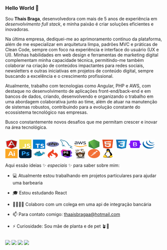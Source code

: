 ### Hello World 👋

Sou **Thais Braga**, desenvolvedora com mais de 5 anos de experiência em _desenvolvimento full stack_, e minha paixão é criar soluções eficientes e inovadoras.

Na última empresa, dediquei-me ao aprimoramento contínuo da plataforma, além de me especializar em arquitetura limpa, padrões MVC e práticas de Clean Code, sempre com foco na experiência e interface do usuário (UX e UI).
Minhas habilidades em web design e ferramentas de marketing digital complementam minha capacidade técnica, permitindo-me também colaborar na criação de conteúdos impactantes para redes sociais, newsletters e outras iniciativas em projetos de conteúdo digital, sempre buscando a excelência e o crescimento profissional.

Atualmente, trabalho com tecnologias como Angular, PHP e AWS, com destaque no desenvolvimento de aplicações front-end/back-end e em bancos de dados, criando, desenvolvendo e organizando o trabalho em uma abordagem colaborativa junto ao time, além de atuar na manutenção de sistemas robustos, contribuindo para a evolução constante do ecossistema tecnológico nas empresas.

Busco constantemente novos desafios que me permitam crescer e inovar na área tecnológica.

<div style="display: inline_block"><br>
  <img align="center" alt="Thais-Braga-HTML" height="30" width="40" src="https://raw.githubusercontent.com/devicons/devicon/master/icons/angularjs/angularjs-original.svg">
  <img align="center" alt="Thais-Braga-Js" height="30" width="40" src="https://raw.githubusercontent.com/devicons/devicon/master/icons/javascript/javascript-plain.svg">
  <img align="center" alt="Thais-Braga-Typescript" height="30" width="40" src="https://raw.githubusercontent.com/devicons/devicon/master/icons/typescript/typescript-plain.svg">
  <img align="center" alt="Thais-Braga-php" height="30" width="40" src="https://raw.githubusercontent.com/devicons/devicon/master/icons/php/php-original.svg">
  <img align="center" alt="Thais-Braga-MySql" height="30" width="40" src="https://raw.githubusercontent.com/devicons/devicon/master/icons/mysql/mysql-original.svg">
  <img align="center" alt="Thais-Braga-Amazon-WebServices" height="30" width="40" src="https://raw.githubusercontent.com/devicons/devicon/master/icons/amazonwebservices/amazonwebservices-original-wordmark.svg">
  <img align="center" alt="Thais-Braga-NodeJs" height="30" width="40" src="https://raw.githubusercontent.com/devicons/devicon/master/icons/nodejs/nodejs-original.svg"> 
  <img align="center" alt="Thais-Braga-HTML" height="30" width="40" src="https://raw.githubusercontent.com/devicons/devicon/master/icons/html5/html5-original.svg">
  <img align="center" alt="Thais-Braga-CSS3" height="30" width="40" src="https://raw.githubusercontent.com/devicons/devicon/master/icons/css3/css3-original.svg">
  <img align="center" alt="Thais-Braga-Bootstrap" height="30" width="40" src="https://raw.githubusercontent.com/devicons/devicon/master/icons/bootstrap/bootstrap-original.svg">
  <img align="center" alt="Thais-Braga-Jquery" height="30" width="40" src="https://raw.githubusercontent.com/devicons/devicon/master/icons/jquery/jquery-original.svg">
  <img align="center" alt="Thais-Braga-Illustrator" height="30" width="40" src="https://raw.githubusercontent.com/devicons/devicon/master/icons/illustrator/illustrator-plain.svg">
  <img align="center" alt="Thais-Braga-Photoshop" height="30" width="40" src="https://raw.githubusercontent.com/devicons/devicon/master/icons/photoshop/photoshop-original.svg">
  <img align="center" alt="Thais-Braga-Docker" height="30" width="40" src="https://raw.githubusercontent.com/devicons/devicon/master/icons/docker/docker-original.svg">
  <img align="center" alt="Thais-Braga-Codeigniter" height="30" width="40" src="https://raw.githubusercontent.com/devicons/devicon/master/icons/codeigniter/codeigniter-plain.svg">
  <img align="center" alt="Thais-Braga-Php-Storm" height="30" width="40" src="https://raw.githubusercontent.com/devicons/devicon/master/icons/phpstorm/phpstorm-original.svg">
  <img align="center" alt="Thais-Braga-Composer" height="30" width="40" src="https://raw.githubusercontent.com/devicons/devicon/master/icons/composer/composer-original.svg">
  <img align="center" alt="Thais-Braga-Postman" height="30" width="40" src="https://raw.githubusercontent.com/devicons/devicon/master/icons/postman/postman-original.svg">
  <img align="center" alt="Thais-Braga-Linux" height="30" width="40" src="https://raw.githubusercontent.com/devicons/devicon/master/icons/linux/linux-original.svg">
</div>


Aqui essão ideias ✨ _especiais_ ✨ para saber sobre mim:

- 💻 Atualmente estou trabalhando em projetos particulares para ajudar uma barbearia
- 🎓 Estou estudando React
- 👩‍💻🧑‍💻 Colaboro com um colega em uma api de integração bancária
- 📫 Para contato comigo: thaaisbragaa@hotmail.com
- ⚡ Curiosidade: Sou mãe de planta e de pet 🪴🐶


  ##
 <div>
   <a href="https://linkedin.com/in/thaaisbragaa" target="_blank"><img src="https://img.shields.io/badge/LinkedIn-0077B5?style=for-the-badge&logo=linkedin&logoColor=white" target="_blank"></a>
   <a href="https://wa.me/5548991484062?text=Ol%C3%A1%2C%20encontrei%20seu%20perfil%20do%20github%20e%20gostaria%20de%20conversar%20com%20voc%C3%AA" target="_blank"><img src="https://img.shields.io/badge/WhatsApp-25D366?style=for-the-badge&logo=whatsapp&logoColor=white" target="_blank"></a>
   <a href="https://discord.gg/thaaisbragaa" target="_blank"><img src="https://img.shields.io/badge/Discord-7289DA?style=for-the-badge&logo=discord&logoColor=white" target="_blank"></a>
   <a href="https://dribbble.com/thaaisbragaa" target="_blank"><img src="https://img.shields.io/badge/Dribbble-EA4C89?style=for-the-badge&logo=dribbble&logoColor=white" target="_blank"></a> 
</div>
